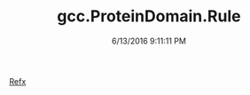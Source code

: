 ﻿---
title: gcc.ProteinDomain.Rule
date: 6/13/2016 9:11:11 PM
---

[Refx](T-gcc.ProteinDomain.Rule.Refx.html)
